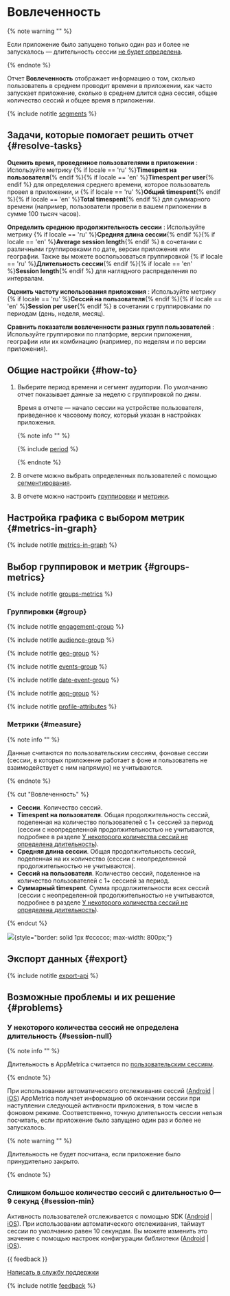 # Вовлеченность

{% note warning "" %}

Если приложение было запущено только один раз и более не запускалось — длительность сессии [не будет определена](engagement-report.md#session-null).

{% endnote %}

Отчет **Вовлеченность** отображает информацию о том, сколько пользователь в среднем проводит времени в приложении, как часто запускает приложение, сколько в среднем длится одна сессия, общее количество сессий и общее время в приложении.

{% include notitle [segments](_includes/segments.md) %}

## Задачи, которые помогает решить отчет {#resolve-tasks}

**Оценить время, проведенное пользователями в приложении**
:   Используйте метрику {% if locale == 'ru' %}**Timespent на пользователя**{% endif %}{% if locale == 'en' %}**Timespent per user**{% endif %} для определения среднего времени, которое пользователь провел в приложении, и {% if locale == 'ru' %}**Общий timespent**{% endif %}{% if locale == 'en' %}**Total timespent**{% endif %} для суммарного времени (например, пользователи провели в вашем приложении в сумме 100 тысяч часов).

**Определить среднюю продолжительность сессии**
:   Используйте метрику {% if locale == 'ru' %}**Средняя длина сессии**{% endif %}{% if locale == 'en' %}**Average session length**{% endif %} в сочетании с различными группировками по дате, версии приложения или географии. Также вы можете воспользоваться группировкой {% if locale == 'ru' %}**Длительность сессии**{% endif %}{% if locale == 'en' %}**Session length**{% endif %} для наглядного распределения по интервалам.

**Оценить частоту использования приложения**
:   Используйте метрику {% if locale == 'ru' %}**Сессий на пользователя**{% endif %}{% if locale == 'en' %}**Session per user**{% endif %} в сочетании с группировками по периодам (день, неделя, месяц).

**Сравнить показатели вовлеченности разных групп пользователей**
:   Используйте группировки по платформе, версии приложения, географии или их комбинацию (например, по неделям и по версии приложения).

## Общие настройки {#how-to}

1. Выберите период времени и сегмент аудитории. По умолчанию отчет показывает данные за неделю с группировкой по дням.

   Время в отчете — начало сессии на устройстве пользователя, приведенное к часовому поясу, который указан в настройках приложения.
    
   {% note info "" %}
    
   {% include [period](_includes/period.md) %}
    
   {% endnote %}

2. В отчете можно выбрать определенных пользователей с помощью [сегментирования](segmentation.md).
3. В отчете можно настроить [группировки](#group) и [метрики](#metrics).

## Настройка графика с выбором метрик {#metrics-in-graph}

{% include notitle [metrics-in-graph](_includes/metrics-in-graph.md) %}

## Выбор группировок и метрик {#groups-metrics}

{% include notitle [groups-metrics](_includes/groups-metrics.md) %}

### Группировки {#group}

{% include notitle [engagement-group](_includes/engagement-group.md) %}

{% include notitle [audience-group](_includes/audience-group.md) %}

{% include notitle [geo-group](_includes/geo-group.md) %}

{% include notitle [events-group](_includes/events-group.md) %}

{% include notitle [date-event-group](_includes/date-event-group.md) %}

{% include notitle [app-group](_includes/app-group.md) %}

{% include notitle [profile-attributes](_includes/profile-attributes.md) %}

### Метрики {#measure}

{% note info "" %}

Данные считаются по пользовательским сессиям, фоновые сессии (сессии, в которых приложение работает в фоне и пользователь не взаимодействует с ним напрямую) не учитываются.

{% endnote %}

{% cut "Вовлеченность" %}

- **Сессии**. Количество сессий.
- **Timespent на пользователя**. Общая продолжительность сессий, поделенная на количество пользователей с 1+ сессией за период (сессии с неопределенной продолжительностью не учитываются, подробнее в разделе [У некоторого количества сессий не определена длительность](#session-null)).
- **Средняя длина сессии**. Общая продолжительность сессий, поделенная на их количество (сессии с неопределенной продолжительностью не учитываются).
- **Сессий на пользователя**. Количество сессий, поделенное на количество пользователей с 1+ сессией за период.
- **Суммарный timespent**. Сумма продолжительности всех сессий (сессии с неопределенной продолжительностью не учитываются, подробнее в разделе [У некоторого количества сессий не определена длительность](#session-null)).

{% endcut %}

![](../../_images/engagement-report-{{locale}}.png){style="border: solid 1px #cccccc; max-width: 800px;"}

## Экспорт данных {#export}

{% include notitle [export-api](_includes/export-api.md) %}

## Возможные проблемы и их решение {#problems}

### У некоторого количества сессий не определена длительность {#session-null}

{% note info "" %}

Длительность в AppMetrica считается по [пользовательским сессиям](../common/glossary.md#session).

{% endnote %}

При использовании автоматического отслеживания сессий ([Android](../sdk/android/analytics/android-listen.md) | [iOS](../sdk/ios/analytics/ios-listen.md)) AppMetrica получает информацию об окончании сессии при наступлении следующей активности приложения, в том числе в фоновом режиме. Соответственно, точную длительность сессии нельзя посчитать, если приложение было запущено один раз и более не запускалось.

{% note warning "" %}

Длительность не будет посчитана, если приложение было принудительно закрыто.

{% endnote %}

### Слишком большое количество сессий с длительностью 0—9 секунд {#session-min}

Активность пользователей отслеживается с помощью SDK ([Android](../sdk/android/analytics/android-listen.md) | [iOS](../sdk/ios/analytics/ios-listen.md)). При использовании автоматического отслеживания, таймаут сессии по умолчанию равен 10 секундам. Вы можете изменить это значение с помощью настроек конфигурации библиотеки ([Android](../sdk/android/analytics/android-listen.md) | [iOS](../sdk/ios/analytics/ios-listen.md)).

{{ feedback }}

<a href="../troubleshooting/feedback-new.html">
  <span class="button">Написать в службу поддержки</span>
</a>

{% include notitle [feedback](../_includes/feedback-button.md) %}
